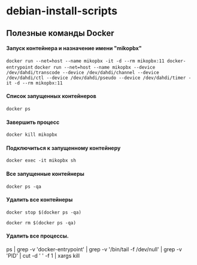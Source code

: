 # debian-install-scripts

## Полезные команды Docker
#### Запуск контейнера и назначение имени "mikopbx"
`docker run --net=host --name mikopbx -it -d --rm mikopbx:11 docker-entrypoint`
`docker run --net=host --name mikopbx --device /dev/dahdi/transcode --device /dev/dahdi/channel --device /dev/dahdi/ctl --device /dev/dahdi/pseudo --device /dev/dahdi/timer -it -d --rm mikopbx:11`
#### Список запущенных контейнеров
`docker ps`
#### Завершить процесс
`docker kill mikopbx`
#### Подключиться к запущенному контейнеру
`docker exec -it mikopbx sh`
#### Все запущенные контейнеры
`docker ps -qa`
#### Удалить все контейнеры
`docker stop $(docker ps -qa)`

`docker rm $(docker ps -qa)`

#### Удалить все процессы. 
ps | grep -v 'docker-entrypoint' | grep -v '/bin/tail -f /dev/null' | grep -v 'PID' | cut -d ' ' -f 1 | xargs kill